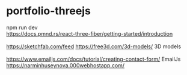 # portfolio-threejs
npm run dev </br>
https://docs.pmnd.rs/react-three-fiber/getting-started/introduction </br>
</br>
https://sketchfab.com/feed
https://free3d.com/3d-models/  3D models </br>
</br>
https://www.emailjs.com/docs/tutorial/creating-contact-form/ EmailJs
</br>
https://narminhuseynova.000webhostapp.com/
